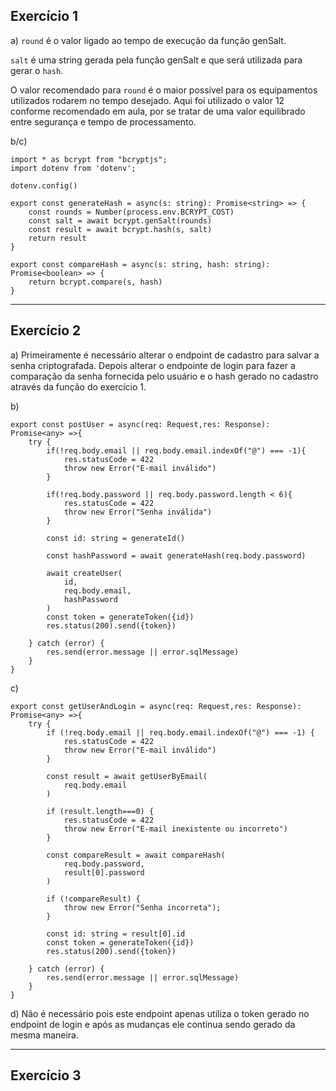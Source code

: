 ## Exercício 1

a) ```round``` é o valor ligado ao tempo de execução da função genSalt.

```salt``` é uma string gerada pela função genSalt e que será utilizada para gerar o ```hash```.
 
O valor recomendado para ```round``` é o maior possível para os equipamentos utilizados rodarem no tempo desejado. Aqui foi utilizado o valor 12 conforme recomendado em aula, por se tratar de uma valor equilibrado entre segurança e tempo de processamento.

b/c)
```
import * as bcrypt from "bcryptjs";
import dotenv from 'dotenv';

dotenv.config()

export const generateHash = async(s: string): Promise<string> => {
    const rounds = Number(process.env.BCRYPT_COST)
    const salt = await bcrypt.genSalt(rounds)
    const result = await bcrypt.hash(s, salt)
    return result
}

export const compareHash = async(s: string, hash: string): Promise<boolean> => {
    return bcrypt.compare(s, hash)
}
```

---
## Exercício 2

a) Primeiramente é necessário alterar o endpoint de cadastro para salvar a senha criptografada. Depois alterar o endpointe de login para fazer a comparação da senha fornecida pelo usuário e o hash gerado no cadastro através da função do exercício 1.

b)
```
export const postUser = async(req: Request,res: Response): Promise<any> =>{
    try {
        if(!req.body.email || req.body.email.indexOf("@") === -1){
            res.statusCode = 422
            throw new Error("E-mail inválido")
        }

        if(!req.body.password || req.body.password.length < 6){
            res.statusCode = 422
            throw new Error("Senha inválida")
        }

        const id: string = generateId()

        const hashPassword = await generateHash(req.body.password)

        await createUser(
            id,
            req.body.email,
            hashPassword
        )
        const token = generateToken({id})
        res.status(200).send({token})

    } catch (error) {
        res.send(error.message || error.sqlMessage)
    }
}
```

c)
```
export const getUserAndLogin = async(req: Request,res: Response): Promise<any> =>{
    try {
        if (!req.body.email || req.body.email.indexOf("@") === -1) {
            res.statusCode = 422
            throw new Error("E-mail inválido")
        }
        
        const result = await getUserByEmail(
            req.body.email
        )

        if (result.length===0) {
            res.statusCode = 422
            throw new Error("E-mail inexistente ou incorreto")
        }

        const compareResult = await compareHash(
            req.body.password,
            result[0].password
        )
      
        if (!compareResult) {
            throw new Error("Senha incorreta");
        }
      
        const id: string = result[0].id
        const token = generateToken({id})
        res.status(200).send({token})

    } catch (error) {
        res.send(error.message || error.sqlMessage)
    }
}
```

d) Não é necessário pois este endpoint apenas utiliza o token gerado no endpoint de login e após as mudanças ele continua sendo gerado da mesma maneira.

---
## Exercício 3
